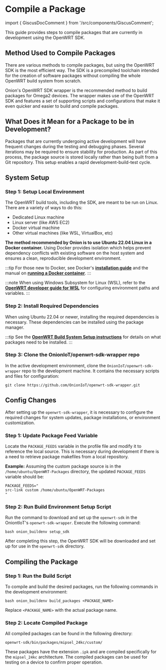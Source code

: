 # Compile a Package

import { GiscusDocComment } from '/src/components/GiscusComment';

This guide provides steps to compile packages that are currently in development using the OpenWRT SDK.

## Method Used to Compile Packages

There are various methods to compile packages, but using the OpenWRT SDK is the most efficient way. The SDK is a precompiled toolchain intended for the creation of software packages without compiling the whole OpenWRT build system from scratch.

Onion's OpenWRT SDK wrapper is the recommended method to build packages for Omega2 devices. The wrapper makes use of the OpenWRT SDK and features a set of supporting scripts and configurations that make it even quicker and easier to build and compile packages. 

## What Does it Mean for a Package to be in Development?

Packages that are currently undergoing active development will have frequent changes during the testing and debugging phases. Several iterations may be required to ensure stability for production. As part of this process, the package source is stored locally rather than being built from a Git repository. This setup enables a rapid development-build-test cycle.

## System Setup

### Step 1: Setup Local Environment

The OpenWRT build tools, including the SDK, are meant to be run on Linux. There are a variety of ways to do this:

- Dedicated Linux machine
- Linux server (like AWS EC2)
- Docker virtual machine
- Other virtual machines (like WSL, VirtualBox, etc)

**The method recommended by Onion is to use Ubuntu 22.04 Linux in a Docker container.** Using Docker provides isolation which helps prevent dependency conflicts with existing software on the host system and ensures a clean, reproducible development environment.

:::tip
For those new to Docker, see Docker's [**installation guide**](https://docs.docker.com/desktop/) and the manual on [**running a Docker container**](https://docs.docker.com/engine/reference/run).
:::

:::note
When using Windows Subsystem for Linux (WSL), refer to the [**OpenWRT developer guide for WSL**](https://openwrt.org/docs/guide-developer/toolchain/wsl) for configuring environment paths and variables.
:::

### Step 2: Install Required Dependencies

When using Ubuntu 22.04 or newer, installing the required dependencies is necessary. These dependencies can be installed using the package manager.

:::tip
See the [**OpenWRT Build System Setup instructions**](https://openwrt.org/docs/guide-developer/toolchain/install-buildsystem#debianubuntu) for details on what packages need to be installed.
:::

### Step 3: Clone the OnionIoT/openwrt-sdk-wrapper repo

In the active development environment, clone the `OnionIoT/openwrt-sdk-wrapper` repo to the development machine. It contains the necessary scripts and files for configuration:

```shell
git clone https://github.com/OnionIoT/openwrt-sdk-wrapper.git
```

## Config Changes

After setting up the `openwrt-sdk-wrapper`, it is necessary to configure the required changes for system updates, package installations, or environment customization. 

### Step 1: Update Package Feed Variable

Locate the `PACKAGE_FEEDS` variable in the profile file and modify it to reference the local source. This is necessary during development if there is a need to retrieve package makefiles from a local repository.

**Example:**
Assuming the custom package source is in the `/home/ubuntu/OpenWRT-Packages` directory, the updated `PACKAGE_FEEDS` variable should be:

```shell
PACKAGE_FEEDS="
src-link custom /home/ubuntu/OpenWRT-Packages
"
```

### Step 2: Run Build Environment Setup Script

Run the command to download and set up the `openwrt-sdk` in the OniontIoT's `openwrt-sdk-wrapper`. Execute the following command:

```shell
bash onion_buildenv setup_sdk
```

After completing this step, the OpenWRT SDK will be downloaded and set up for use in the `openwrt-sdk` directory.

## Compiling the Package

### Step 1: Run the Build Script

To compile and build the desired packages, run the following commands in the development environment: 

```shell
bash onion_buildenv build_packages <PACKAGE_NAME>
```

Replace `<PACKAGE_NAME>` with the actual package name.

### Step 2: Locate Compiled Package

All compiled packages can be found in the following directory:

```shell
openwrt-sdk/bin/packages/mipsel_24kc/custom/
```

These packages have the extension `.ipk` and are compiled specifically for the `mipsel_24kc` architecture. 
The compiled packages can be used for testing on a device to confirm proper operation.

<GiscusDocComment /> 
